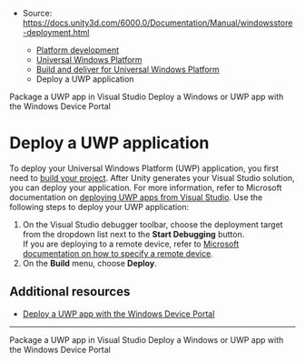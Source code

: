 * Source: https://docs.unity3d.com/6000.0/Documentation/Manual/windowsstore-deployment.html

  * [Platform development ](https://docs.unity3d.com/6000.0/Documentation/Manual/PlatformSpecific.html)
  * [Universal Windows Platform](https://docs.unity3d.com/6000.0/Documentation/Manual/WindowsStore.html)
  * [Build and deliver for Universal Windows Platform](https://docs.unity3d.com/6000.0/Documentation/Manual/uwp-building-and-delivering.html)
  * Deploy a UWP application


[](https://docs.unity3d.com/6000.0/Documentation/Manual/uwp-package-app-vs.html)
Package a UWP app in Visual Studio
[](https://docs.unity3d.com/6000.0/Documentation/Manual/windowsstore-deviceportal.html)
Deploy a Windows or UWP app with the Windows Device Portal
# Deploy a UWP application
To deploy your Universal Windows Platform (UWP) application, you first need to [build your project](https://docs.unity3d.com/6000.0/Documentation/Manual/windowsstore-buildsettings.html). After Unity generates your Visual Studio solution, you can deploy your application. For more information, refer to Microsoft documentation on [deploying UWP apps from Visual Studio](https://learn.microsoft.com/en-us/visualstudio/debugger/deploy-windows-store-apps-from-visual-studio). 
Use the following steps to deploy your UWP application:
  1. On the Visual Studio debugger toolbar, choose the deployment target from the dropdown list next to the **Start Debugging** button.  
If you are deploying to a remote device, refer to [Microsoft documentation on how to specify a remote device](https://learn.microsoft.com/en-us/visualstudio/debugger/deploy-windows-store-apps-from-visual-studio).
  2. On the **Build** menu, choose **Deploy**.


## Additional resources
  * [Deploy a UWP app with the Windows Device Portal](https://docs.unity3d.com/6000.0/Documentation/Manual/windowsstore-deviceportal.html)


* * *
[](https://docs.unity3d.com/6000.0/Documentation/Manual/uwp-package-app-vs.html)
Package a UWP app in Visual Studio
[](https://docs.unity3d.com/6000.0/Documentation/Manual/windowsstore-deviceportal.html)
Deploy a Windows or UWP app with the Windows Device Portal
